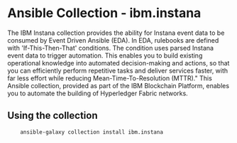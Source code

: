 # Ansible Collection - ibm.instana

The IBM Instana collection provides the ability for Instana event data to be consumed by Event Driven Ansible (EDA). In EDA, rulebooks are defined with 'If-This-Then-That' conditions. The condition uses parsed Instana event data to trigger automation. This enables you to build existing operational knowledge into automated decision-making and actions, so that you can efficiently perform repetitive tasks and deliver services faster, with far less effort while reducing Mean-Time-To-Resolution (MTTR)."
This Ansible collection, provided as part of the IBM Blockchain Platform, enables you to automate the building of Hyperledger Fabric networks.

## Using the collection

```
    ansible-galaxy collection install ibm.instana 
```
